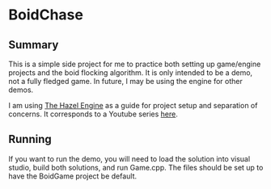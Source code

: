 # BoidChase

## Summary
This is a simple side project for me to practice both setting up game/engine projects and the boid flocking algorithm. It is only intended to be a demo, not a fully fledged game. In future, I may be using the engine for other demos.

I am using [The Hazel Engine](https://github.com/TheCherno/Hazel) as a guide for project setup and separation of concerns. It corresponds to a Youtube series [here](https://www.youtube.com/watch?v=JxIZbV_XjAs&list=PLlrATfBNZ98dC-V-N3m0Go4deliWHPFwT).

## Running
If you want to run the demo, you will need to load the solution into visual studio, build both solutions, and run Game.cpp. The files should be set up to have the BoidGame project be default.
